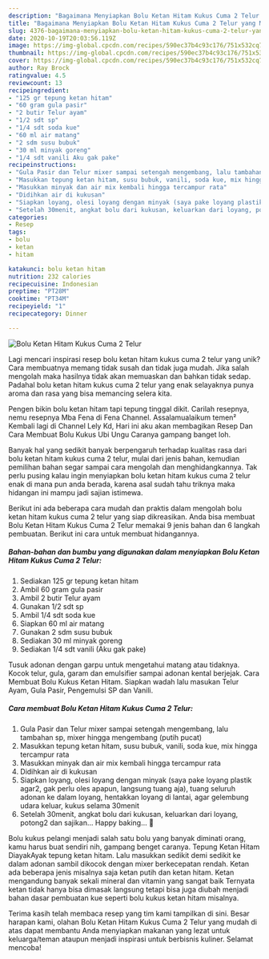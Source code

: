 ```yaml
---
description: "Bagaimana Menyiapkan Bolu Ketan Hitam Kukus Cuma 2 Telur yang Menggugah Selera"
title: "Bagaimana Menyiapkan Bolu Ketan Hitam Kukus Cuma 2 Telur yang Menggugah Selera"
slug: 4376-bagaimana-menyiapkan-bolu-ketan-hitam-kukus-cuma-2-telur-yang-menggugah-selera
date: 2020-10-19T20:03:56.119Z
image: https://img-global.cpcdn.com/recipes/590ec37b4c93c176/751x532cq70/bolu-ketan-hitam-kukus-cuma-2-telur-foto-resep-utama.jpg
thumbnail: https://img-global.cpcdn.com/recipes/590ec37b4c93c176/751x532cq70/bolu-ketan-hitam-kukus-cuma-2-telur-foto-resep-utama.jpg
cover: https://img-global.cpcdn.com/recipes/590ec37b4c93c176/751x532cq70/bolu-ketan-hitam-kukus-cuma-2-telur-foto-resep-utama.jpg
author: Ray Brock
ratingvalue: 4.5
reviewcount: 13
recipeingredient:
- "125 gr tepung ketan hitam"
- "60 gram gula pasir"
- "2 butir Telur ayam"
- "1/2 sdt sp"
- "1/4 sdt soda kue"
- "60 ml air matang"
- "2 sdm susu bubuk"
- "30 ml minyak goreng"
- "1/4 sdt vanili Aku gak pake"
recipeinstructions:
- "Gula Pasir dan Telur mixer sampai setengah mengembang, lalu tambahan sp, mixer hingga mengembang (putih pucat)"
- "Masukkan tepung ketan hitam, susu bubuk, vanili, soda kue, mix hingga tercampur rata"
- "Masukkan minyak dan air mix kembali hingga tercampur rata"
- "Didihkan air di kukusan"
- "Siapkan loyang, olesi loyang dengan minyak (saya pake loyang plastik agar2, gak perlu oles apapun, langsung tuang aja), tuang seluruh adonan ke dalam loyang, hentakkan loyang di lantai, agar gelembung udara keluar, kukus selama 30menit"
- "Setelah 30menit, angkat bolu dari kukusan, keluarkan dari loyang, potong2 dan sajikan... Happy baking... 🤗"
categories:
- Resep
tags:
- bolu
- ketan
- hitam

katakunci: bolu ketan hitam 
nutrition: 232 calories
recipecuisine: Indonesian
preptime: "PT28M"
cooktime: "PT34M"
recipeyield: "1"
recipecategory: Dinner

---
```



![Bolu Ketan Hitam Kukus Cuma 2 Telur](https://img-global.cpcdn.com/recipes/590ec37b4c93c176/751x532cq70/bolu-ketan-hitam-kukus-cuma-2-telur-foto-resep-utama.jpg)

Lagi mencari inspirasi resep bolu ketan hitam kukus cuma 2 telur yang unik? Cara membuatnya memang tidak susah dan tidak juga mudah. Jika salah mengolah maka hasilnya tidak akan memuaskan dan bahkan tidak sedap. Padahal bolu ketan hitam kukus cuma 2 telur yang enak selayaknya punya aroma dan rasa yang bisa memancing selera kita.

Pengen bikin bolu ketan hitam tapi tepung tinggal dikit. Carilah resepnya, nemu resepnya Mba Fena di Fena Channel. Assalamualaikum temen² Kembali lagi di Channel Lely Kd, Hari ini aku akan membagikan Resep Dan Cara Membuat Bolu Kukus Ubi Ungu Caranya gampang banget loh.

Banyak hal yang sedikit banyak berpengaruh terhadap kualitas rasa dari bolu ketan hitam kukus cuma 2 telur, mulai dari jenis bahan, kemudian pemilihan bahan segar sampai cara mengolah dan menghidangkannya. Tak perlu pusing kalau ingin menyiapkan bolu ketan hitam kukus cuma 2 telur enak di mana pun anda berada, karena asal sudah tahu triknya maka hidangan ini mampu jadi sajian istimewa.


Berikut ini ada beberapa cara mudah dan praktis dalam mengolah bolu ketan hitam kukus cuma 2 telur yang siap dikreasikan. Anda bisa membuat Bolu Ketan Hitam Kukus Cuma 2 Telur memakai 9 jenis bahan dan 6 langkah pembuatan. Berikut ini cara untuk membuat hidangannya.

<!--inarticleads1-->

##### Bahan-bahan dan bumbu yang digunakan dalam menyiapkan Bolu Ketan Hitam Kukus Cuma 2 Telur:

1. Sediakan 125 gr tepung ketan hitam
1. Ambil 60 gram gula pasir
1. Ambil 2 butir Telur ayam
1. Gunakan 1/2 sdt sp
1. Ambil 1/4 sdt soda kue
1. Siapkan 60 ml air matang
1. Gunakan 2 sdm susu bubuk
1. Sediakan 30 ml minyak goreng
1. Sediakan 1/4 sdt vanili (Aku gak pake)


Tusuk adonan dengan garpu untuk mengetahui matang atau tidaknya. Kocok telur, gula, garam dan emulsifier sampai adonan kental berjejak. Cara Membuat Bolu Kukus Ketan Hitam. Siapkan wadah lalu masukan Telur Ayam, Gula Pasir, Pengemulsi SP dan Vanili. 

<!--inarticleads2-->

##### Cara membuat Bolu Ketan Hitam Kukus Cuma 2 Telur:

1. Gula Pasir dan Telur mixer sampai setengah mengembang, lalu tambahan sp, mixer hingga mengembang (putih pucat)
1. Masukkan tepung ketan hitam, susu bubuk, vanili, soda kue, mix hingga tercampur rata
1. Masukkan minyak dan air mix kembali hingga tercampur rata
1. Didihkan air di kukusan
1. Siapkan loyang, olesi loyang dengan minyak (saya pake loyang plastik agar2, gak perlu oles apapun, langsung tuang aja), tuang seluruh adonan ke dalam loyang, hentakkan loyang di lantai, agar gelembung udara keluar, kukus selama 30menit
1. Setelah 30menit, angkat bolu dari kukusan, keluarkan dari loyang, potong2 dan sajikan... Happy baking... 🤗


Bolu kukus pelangi menjadi salah satu bolu yang banyak diminati orang, kamu harus buat sendiri nih, gampang benget caranya. Tepung Ketan Hitam DiayakAyak tepung ketan hitam. Lalu masukkan sedikit demi sedikit ke dalam adonan sambil dikocok dengan mixer berkecepatan rendah. Ketan ada beberapa jenis misalnya saja ketan putih dan ketan hitam. Ketan mengandung banyak sekali mineral dan vitamin yang sangat baik Ternyata ketan tidak hanya bisa dimasak langsung tetapi bisa juga diubah menjadi bahan dasar pembuatan kue seperti bolu kukus ketan hitam misalnya. 

Terima kasih telah membaca resep yang tim kami tampilkan di sini. Besar harapan kami, olahan Bolu Ketan Hitam Kukus Cuma 2 Telur yang mudah di atas dapat membantu Anda menyiapkan makanan yang lezat untuk keluarga/teman ataupun menjadi inspirasi untuk berbisnis kuliner. Selamat mencoba!
